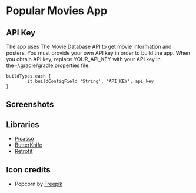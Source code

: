 # Popular Movies App

## API Key

The app uses [The Movie Database](http://themoviedb.org) API to get movie information and posters. You must provide your own API key in order to build the app. When you obtain API key, replace YOUR_API_KEY with your API key in the~/.gradle/gradle.properties file.
```
buildTypes.each {
        it.buildConfigField 'String', 'API_KEY', api_key
}
```
## Screenshots


## Libraries
* [Picasso](https://github.com/square/picasso)
* [ButterKnife](https://github.com/JakeWharton/butterknife)
* [Retrofit](https://github.com/square/retrofit)

## Icon credits
* Popcorn by [Freepik](https://www.flaticon.com/authors/freepik)
